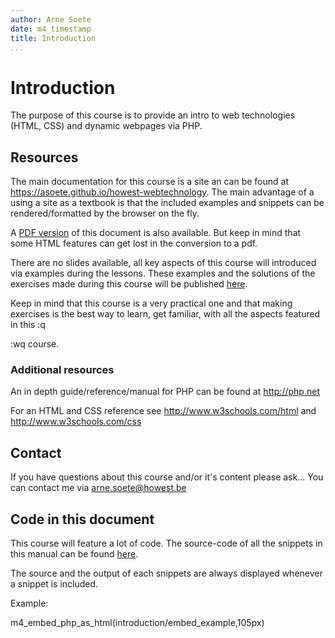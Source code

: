 ```yaml
---
author: Arne Soete
date: m4_timestamp
title: Introduction
...
```


# Introduction


The purpose of this course is to provide an intro to web technologies (HTML,
CSS) and dynamic webpages via PHP.

## Resources

The main documentation for this course is a site an can be found at
<https://asoete.github.io/howest-webtechnology>.  The main advantage of a using
a site as a textbook is that the included examples and snippets can be
rendered/formatted by the browser on the fly.

A [PDF version](pdfs/cursus.pdf) of this document is also available. But keep
in mind that some HTML features can get lost in the conversion to a pdf.

There are no slides available, all key aspects of this course will introduced
via examples during the lessons. These examples and the solutions of the
exercises made during this course will be published
[here](https://github.com/asoete/howest-webtechnology-code).

Keep in mind that this course is a very practical one and that making exercises
is the best way to learn, get familiar, with all the aspects featured in this
:q




:wq
course.

### Additional resources

An in depth guide/reference/manual for PHP can be found at <http://php.net>

For an HTML and CSS reference see <http://www.w3schools.com/html> and <http://www.w3schools.com/css>

## Contact

If you have questions about this course and/or it's content please ask...
You can contact me via [arne.soete@howest.be](mailto:arne.soete@howest.be)

## Code in this document

This course will feature a lot of code. The source-code of all the snippets in
this manual can be found
[here](https://github.com/asoete/howest-webtechnology/tree/master/embeds).

The source and the output of each snippets are always displayed whenever a
snippet is included.

Example:

m4_embed_php_as_html(introduction/embed_example,105px)
